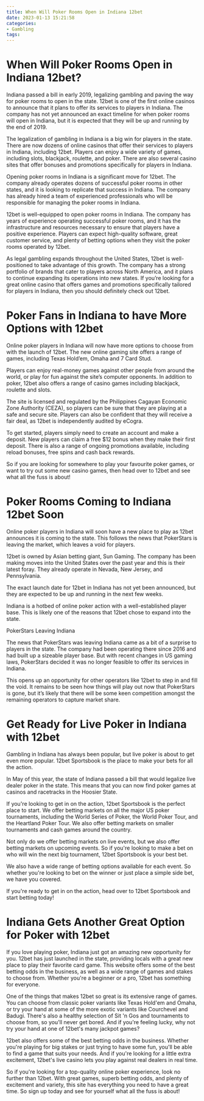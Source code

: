```yaml
---
title: When Will Poker Rooms Open in Indiana 12bet
date: 2023-01-13 15:21:58
categories:
- Gambling
tags:
---
```



#  When Will Poker Rooms Open in Indiana 12bet?

Indiana passed a bill in early 2019, legalizing gambling and paving the way for poker rooms to open in the state. 12bet is one of the first online casinos to announce that it plans to offer its services to players in Indiana. The company has not yet announced an exact timeline for when poker rooms will open in Indiana, but it is expected that they will be up and running by the end of 2019.

The legalization of gambling in Indiana is a big win for players in the state. There are now dozens of online casinos that offer their services to players in Indiana, including 12bet. Players can enjoy a wide variety of games, including slots, blackjack, roulette, and poker. There are also several casino sites that offer bonuses and promotions specifically for players in Indiana.

Opening poker rooms in Indiana is a significant move for 12bet. The company already operates dozens of successful poker rooms in other states, and it is looking to replicate that success in Indiana. The company has already hired a team of experienced professionals who will be responsible for managing the poker rooms in Indiana.

12bet is well-equipped to open poker rooms in Indiana. The company has years of experience operating successful poker rooms, and it has the infrastructure and resources necessary to ensure that players have a positive experience. Players can expect high-quality software, great customer service, and plenty of betting options when they visit the poker rooms operated by 12bet.

As legal gambling expands throughout the United States, 12bet is well-positioned to take advantage of this growth. The company has a strong portfolio of brands that cater to players across North America, and it plans to continue expanding its operations into new states. If you’re looking for a great online casino that offers games and promotions specifically tailored for players in Indiana, then you should definitely check out 12bet.

#  Poker Fans in Indiana to have More Options with 12bet

Online poker players in Indiana will now have more options to choose from with the launch of 12bet. The new online gaming site offers a range of games, including Texas Hold’em, Omaha and 7 Card Stud.

Players can enjoy real-money games against other people from around the world, or play for fun against the site’s computer opponents. In addition to poker, 12bet also offers a range of casino games including blackjack, roulette and slots.

The site is licensed and regulated by the Philippines Cagayan Economic Zone Authority (CEZA), so players can be sure that they are playing at a safe and secure site. Players can also be confident that they will receive a fair deal, as 12bet is independently audited by eCogra.

To get started, players simply need to create an account and make a deposit. New players can claim a free $12 bonus when they make their first deposit. There is also a range of ongoing promotions available, including reload bonuses, free spins and cash back rewards.

So if you are looking for somewhere to play your favourite poker games, or want to try out some new casino games, then head over to 12bet and see what all the fuss is about!

#  Poker Rooms Coming to Indiana 12bet Soon

Online poker players in Indiana will soon have a new place to play as 12bet announces it is coming to the state. This follows the news that PokerStars is leaving the market, which leaves a void for players.

12bet is owned by Asian betting giant, Sun Gaming. The company has been making moves into the United States over the past year and this is their latest foray. They already operate in Nevada, New Jersey, and Pennsylvania.

The exact launch date for 12bet in Indiana has not yet been announced, but they are expected to be up and running in the next few weeks.

Indiana is a hotbed of online poker action with a well-established player base. This is likely one of the reasons that 12bet chose to expand into the state.

PokerStars Leaving Indiana

The news that PokerStars was leaving Indiana came as a bit of a surprise to players in the state. The company had been operating there since 2016 and had built up a sizeable player base. But with recent changes in US gaming laws, PokerStars decided it was no longer feasible to offer its services in Indiana.

This opens up an opportunity for other operators like 12bet to step in and fill the void. It remains to be seen how things will play out now that PokerStars is gone, but it’s likely that there will be some keen competition amongst the remaining operators to capture market share.

#  Get Ready for Live Poker in Indiana with 12bet

Gambling in Indiana has always been popular, but live poker is about to get even more popular. 12bet Sportsbook is the place to make your bets for all the action.

In May of this year, the state of Indiana passed a bill that would legalize live dealer poker in the state. This means that you can now find poker games at casinos and racetracks in the Hoosier State.

If you're looking to get in on the action, 12bet Sportsbook is the perfect place to start. We offer betting markets on all the major US poker tournaments, including the World Series of Poker, the World Poker Tour, and the Heartland Poker Tour. We also offer betting markets on smaller tournaments and cash games around the country.

Not only do we offer betting markets on live events, but we also offer betting markets on upcoming events. So if you're looking to make a bet on who will win the next big tournament, 12bet Sportsbook is your best bet.

We also have a wide range of betting options available for each event. So whether you're looking to bet on the winner or just place a simple side bet, we have you covered.

If you're ready to get in on the action, head over to 12bet Sportsbook and start betting today!

#  Indiana Gets Another Great Option for Poker with 12bet

If you love playing poker, Indiana just got an amazing new opportunity for you. 12bet has just launched in the state, providing locals with a great new place to play their favorite card game. This website offers some of the best betting odds in the business, as well as a wide range of games and stakes to choose from. Whether you're a beginner or a pro, 12bet has something for everyone.

One of the things that makes 12bet so great is its extensive range of games. You can choose from classic poker variants like Texas Hold'em and Omaha, or try your hand at some of the more exotic variants like Courchevel and Badugi. There's also a healthy selection of Sit 'n Gos and tournaments to choose from, so you'll never get bored. And if you're feeling lucky, why not try your hand at one of 12bet's many jackpot games?

12bet also offers some of the best betting odds in the business. Whether you're playing for big stakes or just trying to have some fun, you'll be able to find a game that suits your needs. And if you're looking for a little extra excitement, 12bet's live casino lets you play against real dealers in real time.

So if you're looking for a top-quality online poker experience, look no further than 12bet. With great games, superb betting odds, and plenty of excitement and variety, this site has everything you need to have a great time. So sign up today and see for yourself what all the fuss is about!